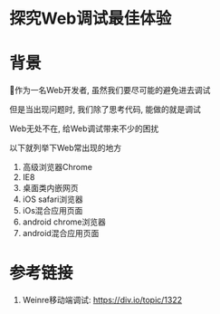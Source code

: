 # 探究Web调试最佳体验

# 背景

作为一名Web开发者, 虽然我们要尽可能的避免进去调试

但是当出现问题时, 我们除了思考代码, 能做的就是调试

Web无处不在, 给Web调试带来不少的困扰

以下就列举下Web常出现的地方

1. 高级浏览器Chrome
2. IE8
3. 桌面类内嵌网页
4. iOS safari浏览器
5. iOs混合应用页面
6. android chrome浏览器
7. android混合应用页面

# 参考链接

1. Weinre移动端调试: https://div.io/topic/1322
